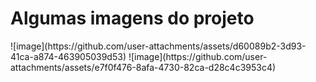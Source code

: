 <h1>Algumas imagens do projeto</h1>
![image](https://github.com/user-attachments/assets/d60089b2-3d93-41ca-a874-463905039d53)
![image](https://github.com/user-attachments/assets/e7f0f476-8afa-4730-82ca-d28c4c3953c4)

